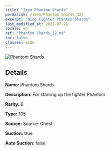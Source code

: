 ```yaml
---
title: "Item Phantom Shards"
permalink: /item/Phantom Shards_32/
excerpt: "Wing Fighter Phantom Shards"
last_modified_at: 2023-07-21
locale: en
ref: "Phantom Shards_32.md"
toc: false
classes: wide
---
```



 ![Phantom Shards](/images/item/Phantom_Shards_p.png)



## Details

 **Name:** Phantom Shards 

 **Description:** For starring up the fighter Phantom

 **Rarity:** 6 

 **Type:** 105 

 **Source:** Source: Chest 

 **Suction:** true 

 **Auto Suction:** false 


